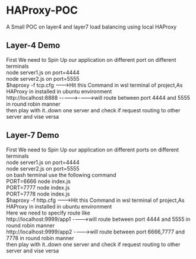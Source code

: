 # HAProxy-POC
A Small POC on layer4 and layer7 load balancing using local HAProxy

Layer-4 Demo
------------
First We need to Spin Up our application on different port on different terminals<br>
node server1.js  on port=4444 <br>
node server2.js  on port=5555<br>
$haproxy -f tcp.cfg --->Hit this Command in wsl terminal of project,As HAProxy in installed in ubuntu environment<br>
http://localhost:8888 ----->---->will route between port 4444 and 5555 in round robin manner<br>
then play with it..down one server and check if request  routing to other server and vise versa<br>

Layer-7 Demo<br>
------------
First We need to Spin Up our application on different ports on different terminals<br>
node server1.js  on port=4444<br>
node server2.js  on port=5555<br>
on bash terminal use the following command<br>
PORT=6666 node index.js<br>
PORT=7777 node index.js<br>
PORT=7778 node index.js<br>
$haproxy -f http.cfg --->Hit this Command in wsl terminal of project,As HAProxy in installed in ubuntu environment<br>
Here we need to specify route like<br>
http://localhost:9999/app1  ---->will route between port 4444 and 5555 in round robin manner<br>
http://localhost:9999/app2  ---->will route between port 6666,7777 and 7778 in round robin manner<br>
then play with it..down one server and check if request  routing to other server and vise versa<br>

